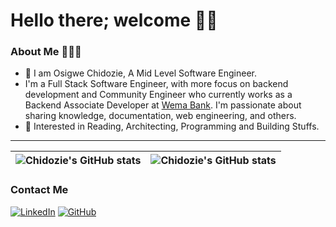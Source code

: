 # Hello there; welcome 👋🏾

### About Me 👨🏽‍💻
* 👀 I am Osigwe Chidozie, A Mid Level Software Engineer.
* I'm a Full Stack Software Engineer, with more focus on backend development and Community Engineer who currently works as a Backend Associate Developer at [Wema Bank](https://www.wemabank.com/). I'm passionate about sharing knowledge, documentation, web engineering, and others.
* 🤔 Interested in Reading, Architecting, Programming and Building Stuffs.

---
| <img align="center" src="https://github-readme-stats.vercel.app/api?username=chivylif&show_icons=true&include_all_commits=true&hide_border=true&count_private=true&theme=dark" alt="Chidozie's GitHub stats" /> | <img align="center" src="https://github-readme-stats.vercel.app/api/top-langs/?username=chivylif&langs_count=8&layout=compact&hide_border=true&count_private=true&theme=dark" alt="Chidozie's GitHub stats" /> |
| ------------- | ------------- |

### Contact Me

[![LinkedIn](https://img.shields.io/badge/linkedin-%230077B5.svg?style=for-the-badge&logo=linkedin&logoColor=white)](https://www.linkedin.com/in/chivy/)
[![GitHub](https://img.shields.io/badge/github-%23121011.svg?style=for-the-badge&logo=github&logoColor=white)](https://github.com/Chivylif)
